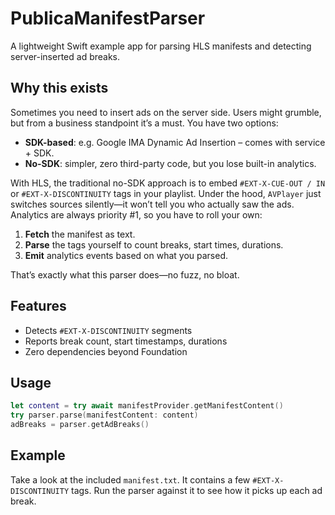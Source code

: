 # PublicaManifestParser

A lightweight Swift example app for parsing HLS manifests and detecting server-inserted ad breaks.

## Why this exists

Sometimes you need to insert ads on the server side. Users might grumble, but from a business standpoint it’s a must. You have two options:

- **SDK-based**: e.g. Google IMA Dynamic Ad Insertion – comes with service + SDK.  
- **No-SDK**: simpler, zero third-party code, but you lose built-in analytics.

With HLS, the traditional no-SDK approach is to embed `#EXT-X-CUE-OUT / IN` or `#EXT-X-DISCONTINUITY` tags in your playlist. Under the hood, `AVPlayer` just switches sources silently—it won’t tell you who actually saw the ads. Analytics are always priority #1, so you have to roll your own:

1. **Fetch** the manifest as text.
2. **Parse** the tags yourself to count breaks, start times, durations.
3. **Emit** analytics events based on what you parsed.

That’s exactly what this parser does—no fuzz, no bloat.

## Features

- Detects `#EXT-X-DISCONTINUITY` segments
- Reports break count, start timestamps, durations
- Zero dependencies beyond Foundation

## Usage 

```swift
let content = try await manifestProvider.getManifestContent()
try parser.parse(manifestContent: content)
adBreaks = parser.getAdBreaks()
```

## Example

Take a look at the included `manifest.txt`. It contains a few `#EXT-X-DISCONTINUITY` tags. Run the parser against it to see how it picks up each ad break.
